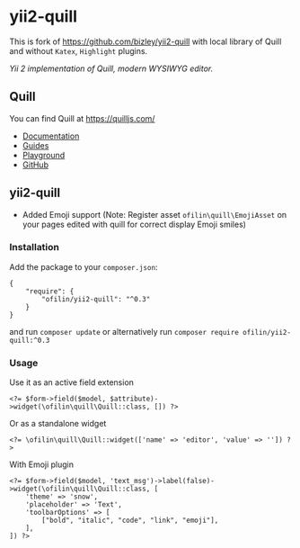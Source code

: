 # yii2-quill

This is fork of https://github.com/bizley/yii2-quill with local library of Quill and without `Katex`, `Highlight` plugins.

*Yii 2 implementation of Quill, modern WYSIWYG editor.*

## Quill

You can find Quill at https://quilljs.com/  
- [Documentation](https://quilljs.com/docs/quickstart/)
- [Guides](https://quilljs.com/guides/why-quill/)
- [Playground](https://quilljs.com/playground/)
- [GitHub](https://github.com/quilljs/quill)

## yii2-quill

* Added Emoji support (Note: Register asset `ofilin\quill\EmojiAsset` on your pages edited with quill for correct display Emoji smiles)

### Installation

Add the package to your `composer.json`:

    {
        "require": {
            "ofilin/yii2-quill": "^0.3"
        }
    }

and run `composer update` or alternatively run `composer require ofilin/yii2-quill:^0.3`

### Usage

Use it as an active field extension  

    <?= $form->field($model, $attribute)->widget(\ofilin\quill\Quill::class, []) ?>

Or as a standalone widget
  
    <?= \ofilin\quill\Quill::widget(['name' => 'editor', 'value' => '']) ?>

With Emoji plugin
```
<?= $form->field($model, 'text_msg')->label(false)->widget(\ofilin\quill\Quill::class, [
    'theme' => 'snow',
    'placeholder' => 'Text',
    'toolbarOptions' => [
        ["bold", "italic", "code", "link", "emoji"],
    ],
]) ?>
```
